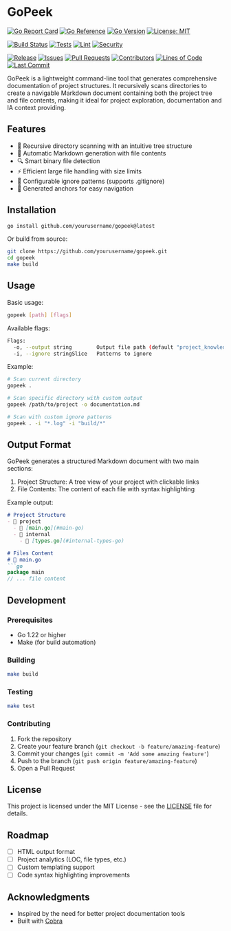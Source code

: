 # GoPeek

[![Go Report Card](https://goreportcard.com/badge/github.com/nouuu/gopeek)](https://goreportcard.com/report/github.com/nouuu/gopeek)
[![Go Reference](https://pkg.go.dev/badge/github.com/nouuu/gopeek.svg)](https://pkg.go.dev/github.com/nouuu/gopeek)
[![Go Version](https://img.shields.io/github/go-mod/go-version/nouuu/gopeek)](https://golang.org/doc/devel/release.html)
[![License: MIT](https://img.shields.io/badge/License-MIT-yellow.svg)](https://opensource.org/licenses/MIT)

[![Build Status](https://github.com/nouuu/gopeek/workflows/build/badge.svg)](https://github.com/nouuu/gopeek/actions?query=workflow%3Abuild)
[![Tests](https://github.com/nouuu/gopeek/workflows/tests/badge.svg)](https://github.com/nouuu/gopeek/actions?query=workflow%3Atests)
[![Lint](https://github.com/nouuu/gopeek/workflows/lint/badge.svg)](https://github.com/nouuu/gopeek/actions?query=workflow%3Alint)
[![Security](https://github.com/nouuu/gopeek/workflows/security/badge.svg)](https://github.com/nouuu/gopeek/actions?query=workflow%3Asecurity)


[![Release](https://img.shields.io/github/v/release/nouuu/gopeek)](https://github.com/nouuu/gopeek/releases)
[![Issues](https://img.shields.io/github/issues/nouuu/gopeek)](https://github.com/nouuu/gopeek/issues)
[![Pull Requests](https://img.shields.io/github/issues-pr/nouuu/gopeek)](https://github.com/nouuu/gopeek/pulls)
[![Contributors](https://img.shields.io/github/contributors/nouuu/gopeek)](https://github.com/nouuu/gopeek/graphs/contributors)
[![Lines of Code](https://tokei.rs/b1/github/nouuu/gopeek)](https://github.com/nouuu/gopeek)
[![Last Commit](https://img.shields.io/github/last-commit/nouuu/gopeek)](https://github.com/nouuu/gopeek/commits/main)

GoPeek is a lightweight command-line tool that generates comprehensive documentation of project structures. It recursively scans directories to create a navigable Markdown document containing both the project tree and file contents, making it ideal for project exploration, documentation and IA context providing.
## Features

- 🌳 Recursive directory scanning with an intuitive tree structure
- 📝 Automatic Markdown generation with file contents
- 🔍 Smart binary file detection
- ⚡ Efficient large file handling with size limits
- 🎯 Configurable ignore patterns (supports .gitignore)
- 🔗 Generated anchors for easy navigation

## Installation

```bash
go install github.com/yourusername/gopeek@latest
```

Or build from source:

```bash
git clone https://github.com/yourusername/gopeek.git
cd gopeek
make build
```

## Usage

Basic usage:
```bash
gopeek [path] [flags]
```

Available flags:
```bash
Flags:
  -o, --output string        Output file path (default "project_knowledge.md")
  -i, --ignore stringSlice   Patterns to ignore
```

Example:
```bash
# Scan current directory
gopeek .

# Scan specific directory with custom output
gopeek /path/to/project -o documentation.md

# Scan with custom ignore patterns
gopeek . -i "*.log" -i "build/*"
```

## Output Format

GoPeek generates a structured Markdown document with two main sections:

1. Project Structure: A tree view of your project with clickable links
2. File Contents: The content of each file with syntax highlighting

Example output:
```markdown
# Project Structure
- 📁 project
  - 📄 [main.go](#main-go)
  - 📁 internal
    - 📄 [types.go](#internal-types-go)

# Files Content
# 📄 main.go
```go
package main
// ... file content
```

## Development

### Prerequisites

- Go 1.22 or higher
- Make (for build automation)

### Building

```bash
make build
```

### Testing

```bash
make test
```

### Contributing

1. Fork the repository
2. Create your feature branch (`git checkout -b feature/amazing-feature`)
3. Commit your changes (`git commit -m 'Add some amazing feature'`)
4. Push to the branch (`git push origin feature/amazing-feature`)
5. Open a Pull Request

## License

This project is licensed under the MIT License - see the [LICENSE](LICENSE) file for details.

## Roadmap

- [ ] HTML output format
- [ ] Project analytics (LOC, file types, etc.)
- [ ] Custom templating support
- [ ] Code syntax highlighting improvements

## Acknowledgments

- Inspired by the need for better project documentation tools
- Built with [Cobra](https://github.com/spf13/cobra)
